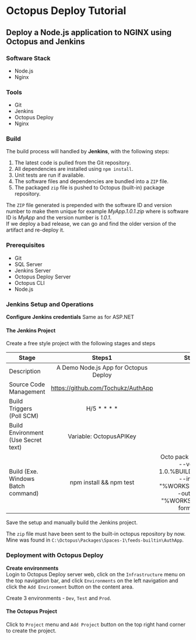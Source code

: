 # Octopus Deploy Tutorial  

## Deploy a Node.js application to NGINX using Octopus and Jenkins

### Software Stack  
* Node.js
* Nginx

### Tools  
* Git
* Jenkins
* Octopus Deploy  
* Nginx  

### Build  
The build process will handled by __Jenkins__, with the following steps:  
1. The latest code is pulled from the Git repository.  
2. All dependencies are installed using `npm install`.
3. Unit tests are run if available.
4. The software files and dependencies are bundled into a `ZIP` file.  
5. The packaged `zip` file is pushed to Octopus (built-in) package repository.

The `ZIP` file generated is prepended with the software ID and version number to make them unique for example _MyApp.1.0.1.zip_ where is software ID is _MyApp_ and the version number is _1.0.1_.  
If we deploy a bad release, we can go and find the older version of the artifact and re-deploy it.

### Prerequisites    
* Git
* SQL Server
* Jenkins Server
* Octopus Deploy Server
* Octopus CLI
* Node.js

### Jenkins Setup and Operations  
__Configure Jenkins credentials__
Same as for ASP.NET  

#### The Jenkins Project   
Create a free style project with the following stages and steps   


| Stage                                      | Steps1                                | Step2 | Step3 |
|--------------------------------------------|:-------------------------------------:|:-----:|------:|
| Description                                | A Demo Node.js App for Octopus Deploy |       |       |
| Source Code Management                     | https://github.com/Tochukz/AuthApp    |       |       |
| Build Triggers (Poll SCM)                  | H/5 * * * *                           |       |       |
| Build Environment (Use Secret text)        | Variable: OctopusAPIKey               |       |       |
| Build (Exe. Windows Batch command)         | npm install && npm test               | Octo pack -id AuthApp --version 1.0.%BUILD_NUMBER% --include "%WORKSPACE%\**" --outFolder "%WORKSPACE%" --format Zip | Octo push --server http://localhost:8082 --package "%WORKSPACE%\AuthApp.1.0.%BUILD_NUMBER%.zip" --apiKey %OctopusAPIKey% |                     

Save the setup and manually build the Jenkins project.  

The `zip` file must have been sent to the built-in octopus repository by now. Mine was found in `C:\Octopus\Packages\Spaces-1\feeds-builtin\AuthApp`.  

### Deployment with Octopus Deploy  
__Create environments__  
Login to Octopus Deploy server web, click on the `Infrastructure` menu on the top navigation bar, and click `Environments` on the left navigation and click the `Add Environment` button on the content area.

Create 3 environments - `Dev`, `Test` and `Prod`.  

#### The Octopus Project
Click to `Project` menu and `Add Project` button on the top right hand corner to create the project. 
